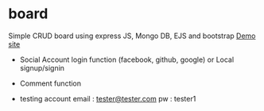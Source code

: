 # board

Simple CRUD board using express JS, Mongo DB, EJS and bootstrap
<a href="https://roysboard.herokuapp.com"> Demo site </a>
- Social Account login function (facebook, github, google) or Local signup/signin
- Comment function

- testing account
email : tester@tester.com
pw : tester1
